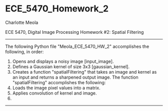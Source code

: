 # ECE_5470_Homework_2

Charlotte Meola

ECE 5470, Digital Image Processing
Homework #2: Spatial Filtering

------------------------------------------------------------
The following Python file "Meola_ECE_5470_HW_2" accomplishes the following, in order:

   1. Opens and displays a noisy image [input_image].
   2. Defines a Gaussian kernel of size 3x3 [gaussian_kernel].
   3. Creates a function "spatialFiltering" that takes an image
           and kernel as an input and returns a sharpened output image.
 The function "spatialFiltering" accomplishes the following:
   4. Loads the image pixel values into a matrix.
   5. Applies convolution of kernel and image.
   6. 
   
 ------------------------------------------------------------
